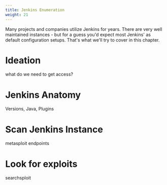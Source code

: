```yaml
---
title: Jenkins Enumeration
weight: 21
---
```


Many projects and companies utilize Jenkins for years.
There are very well maintained instances - but for a guess you'd expect most Jenkins' as default configuration setups.
That's what we'll try to cover in this chapter.

# Ideation
what do we need to get access?

# Jenkins Anatomy
Versions, Java, Plugins

# Scan Jenkins Instance
metasploit
endpoints

# Look for exploits
searchsploit 